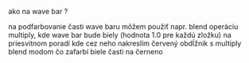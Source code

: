 ako na wave bar ?

na podfarbovanie časti wave baru môžem použiť napr. blend operáciu multiply, kde wave bar bude biely (hodnota 1.0 pre každú zložku) na priesvitnom poradí kde cez neho nakreslím červený obdĺžnik s multiply blend modom čo zafarbí biele časti na černeno
